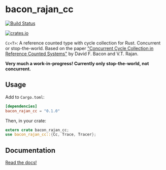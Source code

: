 # bacon_rajan_cc

[![Build Status](https://travis-ci.org/fitzgen/bacon-rajan-cc.png?branch=master)](https://travis-ci.org/fitzgen/bacon-rajan-cc)

[![crates.io](http://meritbadge.herokuapp.com/bacon_rajan_cc)](https://crates.io/crates/bacon_rajan_cc)

`Cc<T>`: A reference counted type with cycle collection for Rust. Concurrent or
stop-the-world. Based on the paper
["Concurrent Cycle Collection in Reference Counted Systems"][paper] by David
F. Bacon and V.T. Rajan.

**Very much a work-in-progress! Currently only stop-the-world, not concurrent.**

## Usage

Add to `Cargo.toml`:

```toml
[dependencies]
bacon_rajan_cc = "0.1.0"
```

Then, in your crate:

```rust
extern crate bacon_rajan_cc;
use bacon_rajan_cc::{Cc, Trace, Tracer};
```

## Documentation

[Read the docs!][docs]

[paper]: http://researcher.watson.ibm.com/researcher/files/us-bacon/Bacon01Concurrent.pdf
[docs]: https://fitzgen.github.io/bacon-rajan-cc/bacon_rajan_cc/index.html
